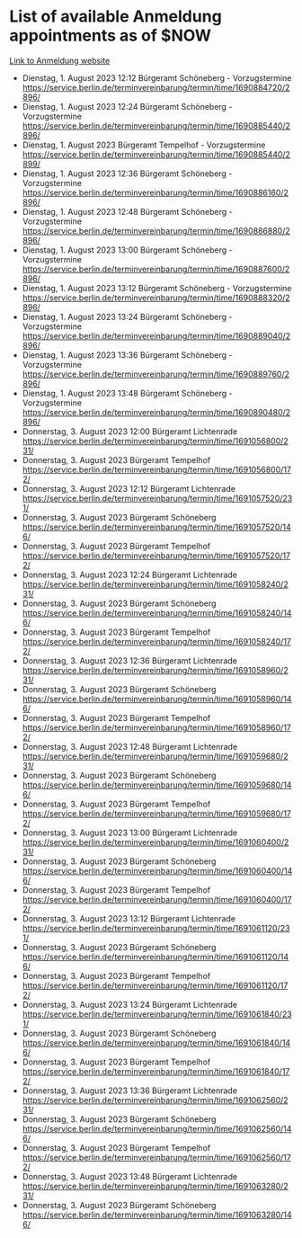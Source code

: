 # List of available Anmeldung appointments as of $NOW
[Link to Anmeldung website](https://service.berlin.de/terminvereinbarung/termin/tag.php?termin=1&anliegen[]=120686&dienstleisterlist=122210,122217,327316,122219,327312,122227,327314,122231,327346,122243,327348,122254,122252,329742,122260,329745,122262,329748,122271,327278,122273,327274,122277,327276,330436,122280,327294,122282,327290,122284,327292,122291,327270,122285,327266,122286,327264,122296,327268,150230,329760,122297,327286,122294,327284,122312,329763,122314,329775,122304,327330,122311,327334,122309,327332,317869,122281,327352,122279,329772,122283,122276,327324,122274,327326,122267,329766,122246,327318,122251,327320,122257,327322,122208,327298,122226,327300&herkunft=http%3A%2F%2Fservice.berlin.de%2Fdienstleistung%2F120686%2F)
- Dienstag, 1. August 2023 12:12 Bürgeramt Schöneberg - Vorzugstermine https://service.berlin.de/terminvereinbarung/termin/time/1690884720/2896/
- Dienstag, 1. August 2023 12:24 Bürgeramt Schöneberg - Vorzugstermine https://service.berlin.de/terminvereinbarung/termin/time/1690885440/2896/
- Dienstag, 1. August 2023  Bürgeramt Tempelhof - Vorzugstermine https://service.berlin.de/terminvereinbarung/termin/time/1690885440/2899/
- Dienstag, 1. August 2023 12:36 Bürgeramt Schöneberg - Vorzugstermine https://service.berlin.de/terminvereinbarung/termin/time/1690886160/2896/
- Dienstag, 1. August 2023 12:48 Bürgeramt Schöneberg - Vorzugstermine https://service.berlin.de/terminvereinbarung/termin/time/1690886880/2896/
- Dienstag, 1. August 2023 13:00 Bürgeramt Schöneberg - Vorzugstermine https://service.berlin.de/terminvereinbarung/termin/time/1690887600/2896/
- Dienstag, 1. August 2023 13:12 Bürgeramt Schöneberg - Vorzugstermine https://service.berlin.de/terminvereinbarung/termin/time/1690888320/2896/
- Dienstag, 1. August 2023 13:24 Bürgeramt Schöneberg - Vorzugstermine https://service.berlin.de/terminvereinbarung/termin/time/1690889040/2896/
- Dienstag, 1. August 2023 13:36 Bürgeramt Schöneberg - Vorzugstermine https://service.berlin.de/terminvereinbarung/termin/time/1690889760/2896/
- Dienstag, 1. August 2023 13:48 Bürgeramt Schöneberg - Vorzugstermine https://service.berlin.de/terminvereinbarung/termin/time/1690890480/2896/
- Donnerstag, 3. August 2023 12:00 Bürgeramt Lichtenrade https://service.berlin.de/terminvereinbarung/termin/time/1691056800/231/
- Donnerstag, 3. August 2023  Bürgeramt Tempelhof https://service.berlin.de/terminvereinbarung/termin/time/1691056800/172/
- Donnerstag, 3. August 2023 12:12 Bürgeramt Lichtenrade https://service.berlin.de/terminvereinbarung/termin/time/1691057520/231/
- Donnerstag, 3. August 2023  Bürgeramt Schöneberg https://service.berlin.de/terminvereinbarung/termin/time/1691057520/146/
- Donnerstag, 3. August 2023  Bürgeramt Tempelhof https://service.berlin.de/terminvereinbarung/termin/time/1691057520/172/
- Donnerstag, 3. August 2023 12:24 Bürgeramt Lichtenrade https://service.berlin.de/terminvereinbarung/termin/time/1691058240/231/
- Donnerstag, 3. August 2023  Bürgeramt Schöneberg https://service.berlin.de/terminvereinbarung/termin/time/1691058240/146/
- Donnerstag, 3. August 2023  Bürgeramt Tempelhof https://service.berlin.de/terminvereinbarung/termin/time/1691058240/172/
- Donnerstag, 3. August 2023 12:36 Bürgeramt Lichtenrade https://service.berlin.de/terminvereinbarung/termin/time/1691058960/231/
- Donnerstag, 3. August 2023  Bürgeramt Schöneberg https://service.berlin.de/terminvereinbarung/termin/time/1691058960/146/
- Donnerstag, 3. August 2023  Bürgeramt Tempelhof https://service.berlin.de/terminvereinbarung/termin/time/1691058960/172/
- Donnerstag, 3. August 2023 12:48 Bürgeramt Lichtenrade https://service.berlin.de/terminvereinbarung/termin/time/1691059680/231/
- Donnerstag, 3. August 2023  Bürgeramt Schöneberg https://service.berlin.de/terminvereinbarung/termin/time/1691059680/146/
- Donnerstag, 3. August 2023  Bürgeramt Tempelhof https://service.berlin.de/terminvereinbarung/termin/time/1691059680/172/
- Donnerstag, 3. August 2023 13:00 Bürgeramt Lichtenrade https://service.berlin.de/terminvereinbarung/termin/time/1691060400/231/
- Donnerstag, 3. August 2023  Bürgeramt Schöneberg https://service.berlin.de/terminvereinbarung/termin/time/1691060400/146/
- Donnerstag, 3. August 2023  Bürgeramt Tempelhof https://service.berlin.de/terminvereinbarung/termin/time/1691060400/172/
- Donnerstag, 3. August 2023 13:12 Bürgeramt Lichtenrade https://service.berlin.de/terminvereinbarung/termin/time/1691061120/231/
- Donnerstag, 3. August 2023  Bürgeramt Schöneberg https://service.berlin.de/terminvereinbarung/termin/time/1691061120/146/
- Donnerstag, 3. August 2023  Bürgeramt Tempelhof https://service.berlin.de/terminvereinbarung/termin/time/1691061120/172/
- Donnerstag, 3. August 2023 13:24 Bürgeramt Lichtenrade https://service.berlin.de/terminvereinbarung/termin/time/1691061840/231/
- Donnerstag, 3. August 2023  Bürgeramt Schöneberg https://service.berlin.de/terminvereinbarung/termin/time/1691061840/146/
- Donnerstag, 3. August 2023  Bürgeramt Tempelhof https://service.berlin.de/terminvereinbarung/termin/time/1691061840/172/
- Donnerstag, 3. August 2023 13:36 Bürgeramt Lichtenrade https://service.berlin.de/terminvereinbarung/termin/time/1691062560/231/
- Donnerstag, 3. August 2023  Bürgeramt Schöneberg https://service.berlin.de/terminvereinbarung/termin/time/1691062560/146/
- Donnerstag, 3. August 2023  Bürgeramt Tempelhof https://service.berlin.de/terminvereinbarung/termin/time/1691062560/172/
- Donnerstag, 3. August 2023 13:48 Bürgeramt Lichtenrade https://service.berlin.de/terminvereinbarung/termin/time/1691063280/231/
- Donnerstag, 3. August 2023  Bürgeramt Schöneberg https://service.berlin.de/terminvereinbarung/termin/time/1691063280/146/
